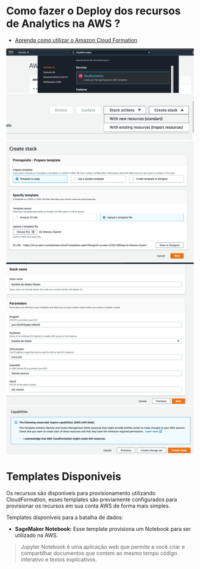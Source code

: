 # Como fazer o Deploy dos recursos de Analytics na AWS ?

- [Aprenda como utilizar o Amazon Cloud Formation](https://aws.amazon.com/pt/quickstart)

![01](images/cf-01.png)
![01](images/cf-02.png)
![01](images/cf-03.png)
![01](images/cf-04.png)
![01](images/cf-05.png)

# Templates Disponiveis

Os recursos são disponiveis para provisionamento utilizando CloudFormation, esses templates são previamente configurados para provisionar os recursos em sua conta AWS de forma mais simples.

Templates disponíveis para a batalha de dados: 

- **SageMaker Notebook:** Esse template provisiona um Notebook para ser utilizado na AWS.

> Jupyter Notebook é uma aplicação web que permite a você criar e compartilhar documentos que contem ao mesmo tempo código interativo e textos explicativos.
